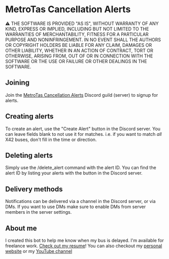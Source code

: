# MetroTas Cancellation Alerts
:warning: THE SOFTWARE IS PROVIDED "AS IS", WITHOUT WARRANTY OF ANY KIND, EXPRESS OR
IMPLIED, INCLUDING BUT NOT LIMITED TO THE WARRANTIES OF MERCHANTABILITY,
FITNESS FOR A PARTICULAR PURPOSE AND NONINFRINGEMENT. IN NO EVENT SHALL THE
AUTHORS OR COPYRIGHT HOLDERS BE LIABLE FOR ANY CLAIM, DAMAGES OR OTHER
LIABILITY, WHETHER IN AN ACTION OF CONTRACT, TORT OR OTHERWISE, ARISING FROM,
OUT OF OR IN CONNECTION WITH THE SOFTWARE OR THE USE OR FAILURE OR OTHER DEALINGS
IN THE SOFTWARE.

## Joining
Join the [MetroTas Cancellation Alerts](https://discord.gg/AEv4gYphDF) Discord guild (server) to signup for alerts.

## Creating alerts
To create an alert, use the "Create Alert" button in the Discord server. You can leave fields blank to not use it for matches. i.e. if you want to match *all* X42 buses, don't fill in the time or direction.

## Deleting alerts
Simply use the /delete_alert command with the alert ID. You can find the alert ID by listing your alerts with the button in the Discord server.

## Delivery methods
Notifications can be delivered via a channel in the Discord server, or via DMs. If you want to use DMs make sure to enable DMs from server members in the server settings.

## About me
I created this bot to help me know when my bus is delayed.
I'm available for freelance work. [Check out my resume](https://mburgess.au/resume)!
You can also checkout my [personal website](https://maxstuff.net) or my [YouTube channel](https://maxstuff.net/youtube)